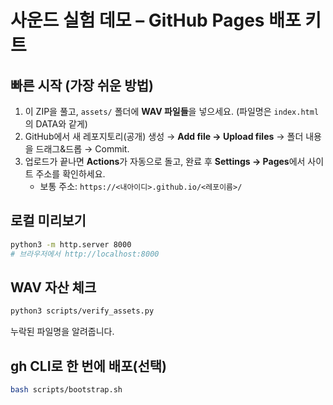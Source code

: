 # 사운드 실험 데모 – GitHub Pages 배포 키트

## 빠른 시작 (가장 쉬운 방법)
1) 이 ZIP을 풀고, `assets/` 폴더에 **WAV 파일들**을 넣으세요. (파일명은 `index.html`의 DATA와 같게)
2) GitHub에서 새 레포지토리(공개) 생성 → **Add file → Upload files** → 폴더 내용을 드래그&드롭 → Commit.
3) 업로드가 끝나면 **Actions**가 자동으로 돌고, 완료 후 **Settings → Pages**에서 사이트 주소를 확인하세요.
   - 보통 주소: `https://<내아이디>.github.io/<레포이름>/`

## 로컬 미리보기
```bash
python3 -m http.server 8000
# 브라우저에서 http://localhost:8000
```

## WAV 자산 체크
```bash
python3 scripts/verify_assets.py
```
누락된 파일명을 알려줍니다.

## gh CLI로 한 번에 배포(선택)
```bash
bash scripts/bootstrap.sh
```
